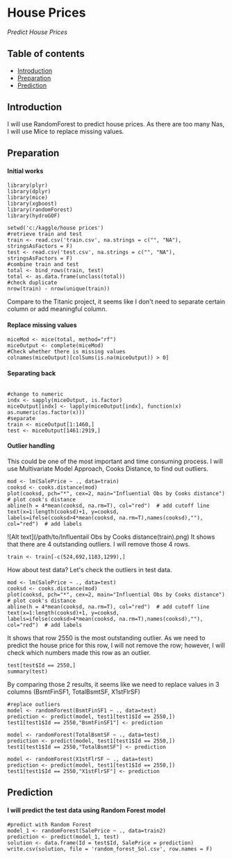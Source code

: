# **House Prices**
*Predict House Prices*

## Table of contents

- [Introduction](#introduction)
- [Preparation](#preparation)
- [Prediction](#prediction)


## Introduction
I will use RandomForest to predict house prices. As there are too many Nas, I will use Mice to replace missing values.

## Preparation
#### Initial works
```
library(plyr)
library(dplyr)
library(mice)
library(xgboost)
library(randomForest)
library(hydroGOF)
```
```
setwd('c:/kaggle/house prices')
#retrieve train and test
train <- read.csv('train.csv', na.strings = c("", "NA"), stringsAsFactors = F)
test <- read.csv('test.csv', na.strings = c("", "NA"), stringsAsFactors = F)
#combine train and test
total <- bind_rows(train, test)
total <- as.data.frame(unclass(total))
#check duplicate
nrow(train) - nrow(unique(train))
```
Compare to the Titanic project, it seems like I don't need to separate certain column or add meaningful column.
#### Replace missing values
```
miceMod <- mice(total, method="rf")
miceOutput <- complete(miceMod)
#Check whether there is missing values
colnames(miceOutput)[colSums(is.na(miceOutput)) > 0]
```



#### Separating back
```

#change to numeric
indx <- sapply(miceOutput, is.factor)
miceOutput[indx] <- lapply(miceOutput[indx], function(x) as.numeric(as.factor(x)))
#separate
train <- miceOutput[1:1460,]
test <- miceOutput[1461:2919,]
```

#### Outlier handling
This could be one of the most important and time consuming process. I will use Multivariate Model Approach, Cooks Distance, to find out outliers.

```
mod <- lm(SalePrice ~ ., data=train)
cooksd <- cooks.distance(mod)
plot(cooksd, pch="*", cex=2, main="Influential Obs by Cooks distance")  # plot cook's distance
abline(h = 4*mean(cooksd, na.rm=T), col="red")  # add cutoff line
text(x=1:length(cooksd)+1, y=cooksd, labels=ifelse(cooksd>4*mean(cooksd, na.rm=T),names(cooksd),""), col="red")  # add labels
```
![Alt text](/path/to/Influentail Obs by Cooks distance(train).png)
It shows that there are 4 outstanding outliers.
I will remove those 4 rows.
```
train <- train[-c(524,692,1183,1299),]
```

How about test data? Let's check the outliers in test data.
```
mod <- lm(SalePrice ~ ., data=test)
cooksd <- cooks.distance(mod)
plot(cooksd, pch="*", cex=2, main="Influential Obs by Cooks distance")  # plot cook's distance
abline(h = 4*mean(cooksd, na.rm=T), col="red")  # add cutoff line
text(x=1:length(cooksd)+1, y=cooksd, labels=ifelse(cooksd>4*mean(cooksd, na.rm=T),names(cooksd),""), col="red")  # add labels
```

It shows that row 2550 is the most outstanding outlier. As we need to predict the house price for this row, I will not remove the row; however, I will check which numbers made this row as an outlier.

```
test[test$Id == 2550,]
summary(test)
```
By comparing those 2 results, it seems like we need to replace values in 3 columns (BsmtFinSF1, TotalBsmtSF, X1stFlrSF)
```
#replace outliers
model <- randomForest(BsmtFinSF1 ~ ., data=test)
prediction <- predict(model, test1[test1$Id == 2550,])
test1[test1$Id == 2550,"BsmtFinSF1"] <- prediction

model <- randomForest(TotalBsmtSF ~ ., data=test)
prediction <- predict(model, test1[test1$Id == 2550,])
test1[test1$Id == 2550,"TotalBsmtSF"] <- prediction

model <- randomForest(X1stFlrSF ~ ., data=test)
prediction <- predict(model, test1[test1$Id == 2550,])
test1[test1$Id == 2550,"X1stFlrSF"] <- prediction
```
## Prediction

#### I will predict the test data using Random Forest model
```
#predict with Random Forest
model_1 <- randomForest(SalePrice ~ ., data=train2)
prediction <- predict(model_1, test)
solution <- data.frame(Id = test$Id, SalePrice = prediction)
write.csv(solution, file = 'random_forest_Sol.csv', row.names = F)
```


